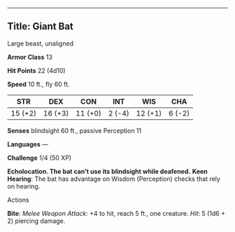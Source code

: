 -------------------------
Title: Giant Bat
-------------------------


Large beast, unaligned

**Armor Class** 13

**Hit Points** 22 (4d10)

**Speed** 10 ft., fly 60 ft.

| STR    | DEX     | CON     | INT     | WIS     | CHA
|---------| -------- |--------- |--------- |---------| --------
| 15 (+2)   | 16 (+3)   | 11 (+0)   | 2 (-4)   | 12 (+1)   | 6 (-2)

**Senses** blindsight 60 ft., passive Perception 11

**Languages** —

**Challenge** 1/4 (50 XP)


**Echolocation. The bat can’t use its blindsight while deafened.**
**Keen Hearing**: The bat has advantage on Wisdom (Perception)
checks that rely on hearing.


Actions

**Bite**: *Melee Weapon Attack*: +4 to hit, reach 5 ft.,
one creature. *Hit*: 5 (1d6 + 2) piercing damage.

